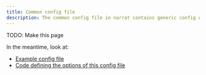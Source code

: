 ```yaml
---
title: Common config file
description: The common config file in narrat contains generic config options
---
```


TODO: Make this page

In the meantime, look at:

- [Example config file](https://github.com/liana-p/narrat-engine/blob/main/packages/narrat/src/examples/default/config/common.yaml)
- [Code defining the options of this config file](https://github.com/liana-p/narrat-engine/blob/main/packages/narrat/src/config/common-config.ts)
